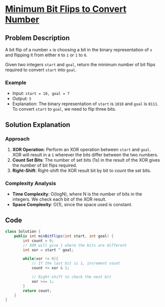 # [Minimum Bit Flips to Convert Number](https://leetcode.com/problems/minimum-bit-flips-to-convert-number/description/?envType=daily-question&envId=2024-09-112220)

## Problem Description
A bit flip of a number `x` is choosing a bit in the binary representation of `x` and flipping it from either `0` to `1` or `1` to `0`.

Given two integers `start` and `goal`, return the minimum number of bit flips required to convert `start` into `goal`.

### Example
- Input: `start = 10, goal = 7`
- Output: `3`
- Explanation: The binary representation of `start` is `1010` and `goal` is `0111`. To convert `start` to `goal`, we need to flip three bits.

## Solution Explanation

### Approach
1. **XOR Operation**: Perform an XOR operation between `start` and `goal`. XOR will result in a `1` wherever the bits differ between the two numbers.
2. **Count Set Bits**: The number of set bits (1s) in the result of the XOR gives the number of bit flips required.
3. **Right-Shift**: Right-shift the XOR result bit by bit to count the set bits.

### Complexity Analysis
- **Time Complexity**: O(logN), where N is the number of bits in the integers. We check each bit of the XOR result.
- **Space Complexity**: O(1), since the space used is constant.

## Code
```java
class Solution {
    public int minBitFlips(int start, int goal) {
        int count = 0; 
        // XOR will give 1 where the bits are different
        int xor = start ^ goal;

        while(xor != 0){
            // If the last bit is 1, increment count 
            count += xor & 1;

            // Right-shift to check the next bit
            xor >>= 1;
        }
        return count;
    }
}
